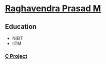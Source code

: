 # [Raghavendra Prasad M](https://github.com/Raghavendra199609/)
## Education
- NIEIT
- IITM
### [C Project](https://github.com/Raghavendra199609/c-and-c-/tree/master/c/project)
